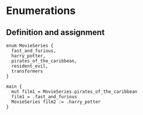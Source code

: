 # Enumerations

## Definition and assignment
```the
enum MovieSeries {
  fast_and_furious,
  harry_potter,
  pirates_of_the_caribbean,
  resident_evil,
  transformers
}

main {
  mut film1 = MovieSeries.pirates_of_the_caribbean
  film1 = .fast_and_furious
  MovieSeries film2 := .harry_potter
}
```
